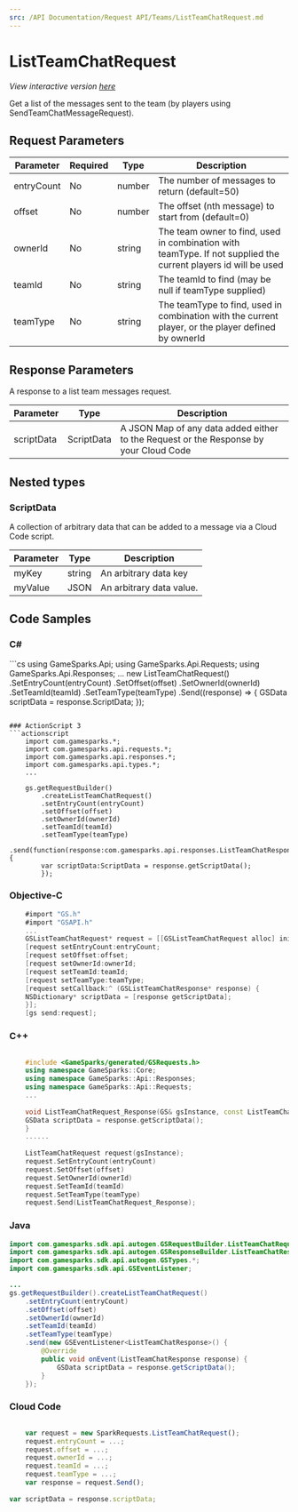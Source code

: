 ```yaml
---
src: /API Documentation/Request API/Teams/ListTeamChatRequest.md
---
```


# ListTeamChatRequest

*View interactive version <a href="https://api.gamesparks.net/#listteamchatrequest" target="_apidocs">here</a>*


Get a list of the messages sent to the team (by players using SendTeamChatMessageRequest).


## Request Parameters

Parameter | Required | Type | Description
--------- | -------- | ---- | -----------
entryCount | No | number | The number of messages to return (default=50)
offset | No | number | The offset (nth message) to start from (default=0)
ownerId | No | string | The team owner to find, used in combination with teamType. If not supplied the current players id will be used
teamId | No | string | The teamId to find (may be null if teamType supplied)
teamType | No | string | The teamType to find, used in combination with the current player, or the player defined by ownerId

## Response Parameters


A response to a list team messages request.

Parameter | Type | Description
--------- | ---- | -----------
scriptData | ScriptData | A JSON Map of any data added either to the Request or the Response by your Cloud Code

## Nested types

### ScriptData

A collection of arbitrary data that can be added to a message via a Cloud Code script.

Parameter | Type | Description
--------- | ---- | -----------
myKey | string | An arbitrary data key
myValue | JSON | An arbitrary data value.


## Code Samples

<h3>C#</h3>
```cs
	using GameSparks.Api;
	using GameSparks.Api.Requests;
	using GameSparks.Api.Responses;
	...
	new ListTeamChatRequest()
		.SetEntryCount(entryCount)
		.SetOffset(offset)
		.SetOwnerId(ownerId)
		.SetTeamId(teamId)
		.SetTeamType(teamType)
		.Send((response) => {
		GSData scriptData = response.ScriptData; 
		});

```

### ActionScript 3
```actionscript
	import com.gamesparks.*;
	import com.gamesparks.api.requests.*;
	import com.gamesparks.api.responses.*;
	import com.gamesparks.api.types.*;
	...
	
	gs.getRequestBuilder()
	    .createListTeamChatRequest()
		.setEntryCount(entryCount)
		.setOffset(offset)
		.setOwnerId(ownerId)
		.setTeamId(teamId)
		.setTeamType(teamType)
		.send(function(response:com.gamesparks.api.responses.ListTeamChatResponse):void {
		var scriptData:ScriptData = response.getScriptData(); 
		});

```

### Objective-C
```objectivec
	#import "GS.h"
	#import "GSAPI.h"
	...
	GSListTeamChatRequest* request = [[GSListTeamChatRequest alloc] init];
	[request setEntryCount:entryCount;
	[request setOffset:offset;
	[request setOwnerId:ownerId;
	[request setTeamId:teamId;
	[request setTeamType:teamType;
	[request setCallback:^ (GSListTeamChatResponse* response) {
	NSDictionary* scriptData = [response getScriptData]; 
	}];
	[gs send:request];

```

### C++
```cpp

	#include <GameSparks/generated/GSRequests.h>
	using namespace GameSparks::Core;
	using namespace GameSparks::Api::Responses;
	using namespace GameSparks::Api::Requests;
	...
	
	void ListTeamChatRequest_Response(GS& gsInstance, const ListTeamChatResponse& response) {
	GSData scriptData = response.getScriptData(); 
	}
	......
	
	ListTeamChatRequest request(gsInstance);
	request.SetEntryCount(entryCount)
	request.SetOffset(offset)
	request.SetOwnerId(ownerId)
	request.SetTeamId(teamId)
	request.SetTeamType(teamType)
	request.Send(ListTeamChatRequest_Response);
```

### Java
```java
import com.gamesparks.sdk.api.autogen.GSRequestBuilder.ListTeamChatRequest;
import com.gamesparks.sdk.api.autogen.GSResponseBuilder.ListTeamChatResponse;
import com.gamesparks.sdk.api.autogen.GSTypes.*;
import com.gamesparks.sdk.api.GSEventListener;

...
gs.getRequestBuilder().createListTeamChatRequest()
	.setEntryCount(entryCount)
	.setOffset(offset)
	.setOwnerId(ownerId)
	.setTeamId(teamId)
	.setTeamType(teamType)
	.send(new GSEventListener<ListTeamChatResponse>() {
		@Override
		public void onEvent(ListTeamChatResponse response) {
			GSData scriptData = response.getScriptData(); 
		}
	});

```

### Cloud Code
```javascript

	var request = new SparkRequests.ListTeamChatRequest();
	request.entryCount = ...;
	request.offset = ...;
	request.ownerId = ...;
	request.teamId = ...;
	request.teamType = ...;
	var response = request.Send();
	
var scriptData = response.scriptData; 
```


